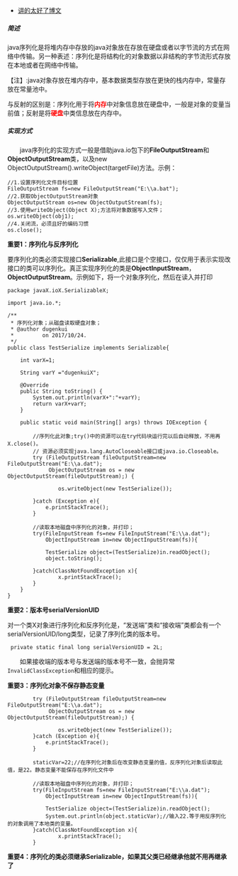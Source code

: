 
- [讲的太好了博文](https://www.cnblogs.com/superAnny/p/7098067.html)

##### 简述
java序列化是将堆内存中存放的java对象放在存放在硬盘或者以字节流的方式在网络中传输。另一种表述：序列化是将结构化的对象数据以非结构的字节流形式存放在本地或者在网络中传输。

【注】:java对象存放在堆内存中，基本数据类型存放在更快的栈内存中，常量存放在常量池中。
　　

与反射的区别是：序列化用于将<font color='red'>**内存**</font>中对象信息放在硬盘中，一般是对象的变量当前值；反射是将<font color='red'>**硬盘**</font>中类信息放在内存中。
##### 实现方式
　　java序列化的实现方式一般是借助java.io包下的**FileOutputStream**和**ObjectOutputStream**类，以及new ObjectOutputStream().writeObject(targetFile)方法。示例：
　　

```
//1.设置序列化文件目标位置
FileOutputStream fs=new FileOutputStream("E:\\a.bat");
//2.获取ObjectOutputStream对象
ObjectOutputStream os=new ObjectOutputStream(fs);
//3.使用writeObject(Object X);方法将对象数据写入文件；
os.writeObject(obj1);
//4.关闭流，必须且好的编码习惯
os.close();
```

**重要1：序列化与反序列化**

要序列化的类必须实现接口**Serializable**,此接口是个空接口，仅仅用于表示实现改接口的类可以序列化。真正实现序列化的类是**ObjectInputStream**，**ObjectOutputStream**。示例如下，将一个对象序列化，然后在读入并打印
　　

```
package javaX.ioX.SerializableX;

import java.io.*;

/**
 * 序列化对象；从磁盘读取硬盘对象；
 * @author dugenkui
 *         on 2017/10/24.
 */
public class TestSerialize implements Serializable{

    int varX=1;

    String varY ="dugenkuiX";

    @Override
    public String toString() {
        System.out.println(varX+":"+varY);
        return varX+varY;
    }

    public static void main(String[] args) throws IOException {

        //序列化此对象;try()中的资源可以在try代码块运行完以后自动释放，不用再X.close()。
        // 资源必须实现java.lang.AutoCloseable接口或java.io.Closeable。
        try (FileOutputStream fileOutputStream=new FileOutputStream("E:\\a.dat");
             ObjectOutputStream os = new ObjectOutputStream(fileOutputStream);) {

                os.writeObject(new TestSerialize());

        }catch (Exception e){
            e.printStackTrace();
        }

        //读取本地磁盘中序列化的对象，并打印；
        try(FileInputStream fs=new FileInputStream("E:\\a.dat");
            ObjectInputStream in=new ObjectInputStream(fs)){

            TestSerialize object=(TestSerialize)in.readObject();
            object.toString();

        }catch(ClassNotFoundException x){
                x.printStackTrace();
        }
    }
}

```
**重要2：版本号serialVersionUID**

对一个类X对象进行序列化和反序列化是，“发送端”类和“接收端”类都会有一个serialVersionUID/long类型，记录了序列化类的版本号。

```
 private static final long serialVersionUID = 2L;
```
　　如果接收端的版本号与发送端的版本号不一致，会抛异常`InvalidClassException`和相应的提示。

**重要3：序列化对象不保存静态变量**
　　　
	  

```
        try (FileOutputStream fileOutputStream=new FileOutputStream("E:\\a.dat");
             ObjectOutputStream os = new ObjectOutputStream(fileOutputStream);) {

                os.writeObject(new TestSerialize());
        }catch (Exception e){
            e.printStackTrace();
        }

        staticVar=22;//在序列化对象后在改变静态变量的值，反序列化对象后读取此值，是22。静态变量不能保存在序列化文件中

        //读取本地磁盘中序列化的对象，并打印；
        try(FileInputStream fs=new FileInputStream("E:\\a.dat");
            ObjectInputStream in=new ObjectInputStream(fs)){
            
            TestSerialize object=(TestSerialize)in.readObject();
            System.out.println(object.staticVar);//输入22.等于用反序列化的对象调用了本地类的变量。
        }catch(ClassNotFoundException x){
                x.printStackTrace();
        }
```
**重要4：序列化的类必须继承Serializable，如果其父类已经继承他就不用再继承了**